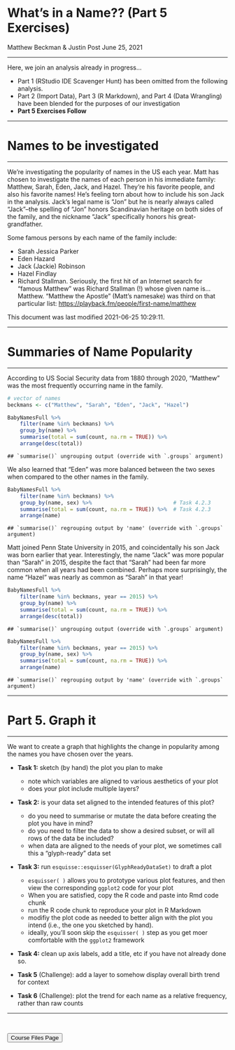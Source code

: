 What’s in a Name?? (Part 5 Exercises)
================
Matthew Beckman & Justin Post
June 25, 2021

<hr>

Here, we join an analysis already in progress…

-   Part 1 (RStudio IDE Scavenger Hunt) has been omitted from the
    following analysis.
-   Part 2 (Import Data), Part 3 (R Markdown), and Part 4 (Data
    Wrangling) have been blended for the purposes of our investigation
-   **Part 5 Exercises Follow**

<hr>

# Names to be investigated

<hr>

We’re investigating the popularity of names in the US each year. Matt
has chosen to investigate the names of each person in his immediate
family: Matthew, Sarah, Eden, Jack, and Hazel. They’re his favorite
people, and also his favorite names! He’s feeling torn about how to
include his son Jack in the analysis. Jack’s legal name is “Jon” but he
is nearly always called “Jack”–the spelling of “Jon” honors Scandinavian
heritage on both sides of the family, and the nickname “Jack”
specifically honors his great-grandfather.

Some famous persons by each name of the family include:

-   Sarah Jessica Parker
-   Eden Hazard
-   Jack (Jackie) Robinson
-   Hazel Findlay
-   Richard Stallman. Seriously, the first hit of an Internet search for
    “famous Matthew” was Richard Stallman (!) whose given name is…
    Matthew. “Matthew the Apostle” (Matt’s namesake) was third on that
    particular list: <https://playback.fm/people/first-name/matthew>

This document was last modified 2021-06-25 10:29:11.

<hr>

# Summaries of Name Popularity

<hr>

According to US Social Security data from 1880 through 2020, “Matthew”
was the most frequently occurring name in the family.

``` r
# vector of names
beckmans <- c("Matthew", "Sarah", "Eden", "Jack", "Hazel")

BabyNamesFull %>%
    filter(name %in% beckmans) %>%                   
    group_by(name) %>%                               
    summarise(total = sum(count, na.rm = TRUE)) %>%  
    arrange(desc(total))
```

    ## `summarise()` ungrouping output (override with `.groups` argument)

<div data-pagedtable="false">

<script data-pagedtable-source type="application/json">
{"columns":[{"label":["name"],"name":[1],"type":["chr"],"align":["left"]},{"label":["total"],"name":[2],"type":["dbl"],"align":["right"]}],"data":[{"1":"Matthew","2":"1622951"},{"1":"Sarah","2":"1086935"},{"1":"Jack","2":"714762"},{"1":"Hazel","2":"273991"},{"1":"Eden","2":"45777"}],"options":{"columns":{"min":{},"max":[10]},"rows":{"min":[10],"max":[10]},"pages":{}}}
  </script>

</div>

We also learned that “Eden” was more balanced between the two sexes when
compared to the other names in the family.

``` r
BabyNamesFull %>%
    filter(name %in% beckmans) %>%
    group_by(name, sex) %>%                          # Task 4.2.3
    summarise(total = sum(count, na.rm = TRUE)) %>%  # Task 4.2.3
    arrange(name)
```

    ## `summarise()` regrouping output by 'name' (override with `.groups` argument)

<div data-pagedtable="false">

<script data-pagedtable-source type="application/json">
{"columns":[{"label":["name"],"name":[1],"type":["chr"],"align":["left"]},{"label":["sex"],"name":[2],"type":["chr"],"align":["left"]},{"label":["total"],"name":[3],"type":["dbl"],"align":["right"]}],"data":[{"1":"Eden","2":"F","3":"38138"},{"1":"Eden","2":"M","3":"7639"},{"1":"Hazel","2":"F","3":"271254"},{"1":"Hazel","2":"M","3":"2737"},{"1":"Jack","2":"F","3":"2682"},{"1":"Jack","2":"M","3":"712080"},{"1":"Matthew","2":"F","3":"5539"},{"1":"Matthew","2":"M","3":"1617412"},{"1":"Sarah","2":"F","3":"1083601"},{"1":"Sarah","2":"M","3":"3334"}],"options":{"columns":{"min":{},"max":[10]},"rows":{"min":[10],"max":[10]},"pages":{}}}
  </script>

</div>

Matt joined Penn State University in 2015, and coincidentally his son
Jack was born earlier that year. Interestingly, the name “Jack” was more
popular than “Sarah” in 2015, despite the fact that “Sarah” had been far
more common when all years had been combined. Perhaps more surprisingly,
the name “Hazel” was nearly as common as “Sarah” in that year!

``` r
BabyNamesFull %>%
    filter(name %in% beckmans, year == 2015) %>%
    group_by(name) %>%
    summarise(total = sum(count, na.rm = TRUE)) %>% 
    arrange(desc(total))
```

    ## `summarise()` ungrouping output (override with `.groups` argument)

<div data-pagedtable="false">

<script data-pagedtable-source type="application/json">
{"columns":[{"label":["name"],"name":[1],"type":["chr"],"align":["left"]},{"label":["total"],"name":[2],"type":["dbl"],"align":["right"]}],"data":[{"1":"Matthew","2":"12775"},{"1":"Jack","2":"8511"},{"1":"Sarah","2":"4536"},{"1":"Hazel","2":"4311"},{"1":"Eden","2":"2638"}],"options":{"columns":{"min":{},"max":[10]},"rows":{"min":[10],"max":[10]},"pages":{}}}
  </script>

</div>

``` r
BabyNamesFull %>%
    filter(name %in% beckmans, year == 2015) %>%
    group_by(name, sex) %>%
    summarise(total = sum(count, na.rm = TRUE)) %>% 
    arrange(name)
```

    ## `summarise()` regrouping output by 'name' (override with `.groups` argument)

<div data-pagedtable="false">

<script data-pagedtable-source type="application/json">
{"columns":[{"label":["name"],"name":[1],"type":["chr"],"align":["left"]},{"label":["sex"],"name":[2],"type":["chr"],"align":["left"]},{"label":["total"],"name":[3],"type":["dbl"],"align":["right"]}],"data":[{"1":"Eden","2":"F","3":"2065"},{"1":"Eden","2":"M","3":"573"},{"1":"Hazel","2":"F","3":"4299"},{"1":"Hazel","2":"M","3":"12"},{"1":"Jack","2":"F","3":"6"},{"1":"Jack","2":"M","3":"8505"},{"1":"Matthew","2":"F","3":"15"},{"1":"Matthew","2":"M","3":"12760"},{"1":"Sarah","2":"F","3":"4526"},{"1":"Sarah","2":"M","3":"10"}],"options":{"columns":{"min":{},"max":[10]},"rows":{"min":[10],"max":[10]},"pages":{}}}
  </script>

</div>

<hr>

# Part 5. Graph it

<hr>

We want to create a graph that highlights the change in popularity among
the names you have chosen over the years.

-   **Task 1:** sketch (by hand) the plot you plan to make

    -   note which variables are aligned to various aesthetics of your
        plot
    -   does your plot include multiple layers?

-   **Task 2:** is your data set aligned to the intended features of
    this plot?

    -   do you need to summarise or mutate the data before creating the
        plot you have in mind?
    -   do you need to filter the data to show a desired subset, or will
        all rows of the data be included?
    -   when data are aligned to the needs of your plot, we sometimes
        call this a “glyph-ready” data set

-   **Task 3:** run `esquisse::esquisser(GlyphReadyDataSet)` to draft a
    plot

    -   `esquisser( )` allows you to prototype various plot features,
        and then view the corresponding `ggplot2` code for your plot
    -   When you are satisfied, copy the R code and paste into Rmd code
        chunk
    -   run the R code chunk to reproduce your plot in R Markdown
    -   modifiy the plot code as needed to better align with the plot
        you intend (i.e., the one you sketched by hand).
    -   ideally, you’ll soon skip the `esquisser( )` step as you get
        moer comfortable with the `ggplot2` framework

-   **Task 4:** clean up axis labels, add a title, etc if you have not
    already done so.

-   **Task 5** (Challenge): add a layer to somehow display overall birth
    trend for context

-   **Task 6** (Challenge): plot the trend for each name as a relative
    frequency, rather than raw counts

<hr>

<br>

<a href = "https://jbpost2.github.io/TeachingWithR/CourseFiles.html"><button type="button">Course
Files Page</button></a>
